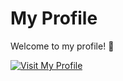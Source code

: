 # My Profile

Welcome to my profile! 👋  

[![Visit My Profile]([https://img.shields.io/badge/Profile-Click%20Here-blue?style=for-the-badge&logo=github)](https://your-url.com](https://rinlanee07.github.io/profile/))
